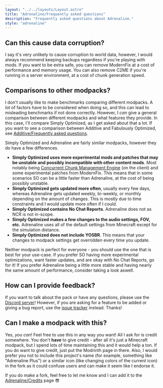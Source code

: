 ```yaml
---
layout: "../../layouts/Layout.astro"
title: "Adrenaline/Frequently asked questions"
description: "Frequently asked questions about Adrenaline."
style: "adrenaline"
---
```


## Can this cause data corruption?

I say it's very unlikely to cause corruption to world data, however, I would always recommend keeping backups regardless if you're playing with mods. If you want to be extra safe, you can remove ModernFix at a cost of performance and memory usage. You can also remove C2ME if you're running in a server environment, at a cost of chunk generation speed.

## Comparisons to other modpacks?

I don't usually like to make benchmarks comparing different modpacks. A _lot_ of factors have to be considered when doing so, and this can lead to misleading benchmarks if not done correctly. However, I _can_ give a general comparison between different modpacks and what features they provide. In this case, I'll compare Simply Optimized, as I get asked about that a lot. If you want to see a comparison between Additive and Fabulously Optimized, see [Additive/Frequently asked questions](/additive/frequently-asked-questions).

Simply Optimized and Adrenaline are fairly similar modpacks, however they do have a few differences.

- **Simply Optimized uses more experimental mods and patches that may be unstable and possibly incompatible with other content mods**. Most notably being [Concurrent Chunk Management Engine](https://modrinth.com/project/c2me-fabric) (on the client) and some experimental patches from ModernFix. This means that in some scenarios SO can be a little faster than Adrenaline, at the cost of being possibly unstable.
- **Simply Optimized gets updated more often**, usually every few days, whereas Adrenaline gets updated weekly, bi-weekly, or monthly depending on the amount of changes. This is mostly due to time constraints and I would update more often if I could.
- **Simply Optimized contains No Chat Reports**. Adrenaline does not as NCR is not in-scope.
- **Simply Optimized makes a few changes to the audio settings, FOV, etc.** Adrenaline uses all of the default settings from Minecraft except for the simulation distance.
- **Simply Optimized does not include YOSBR**. This means that your changes to modpack settings get overridden every time you update.

Neither modpack is perfect for everyone - you should use the one that is best for your use-case. If you prefer SO having more experimental optimizations, want faster updates, and are okay with No Chat Reports, go for it! If you prefer Adrenaline being a little more stable and having nearly the same amount of performance, consider taking a look aswell.

## How can I provide feedback?

If you want to talk about the pack or have any questions, please use the [Discord server](https://discord.gg/36Tv44cYte)! However, if you are asking for a feature to be added or giving a bug report, use the [issue tracker](https://github.com/intergrav/Adrenaline/issues) instead. Thanks!

## Can I make a modpack with this?

Yes, _you can_! Feel free to use this in any way you want! All I ask for is credit somewhere. You don't **have** to give credit - after all it's just a Minecraft modpack, but I spend lots of time maintaining this and it would help a ton. If you do want to give credit, just put the Modrinth page in there. Also, I would prefer you not to include this project's name (for example, something like "Adrenaline Plus") or a similar icon (like changing colors of the current icon) in the fork as it could confuse users and can make it seem like I endorse it.

If you do make a fork, feel free to let me know and I can add it to the [Adrenaline/Credits](/adrenaline/credits) page 😎
